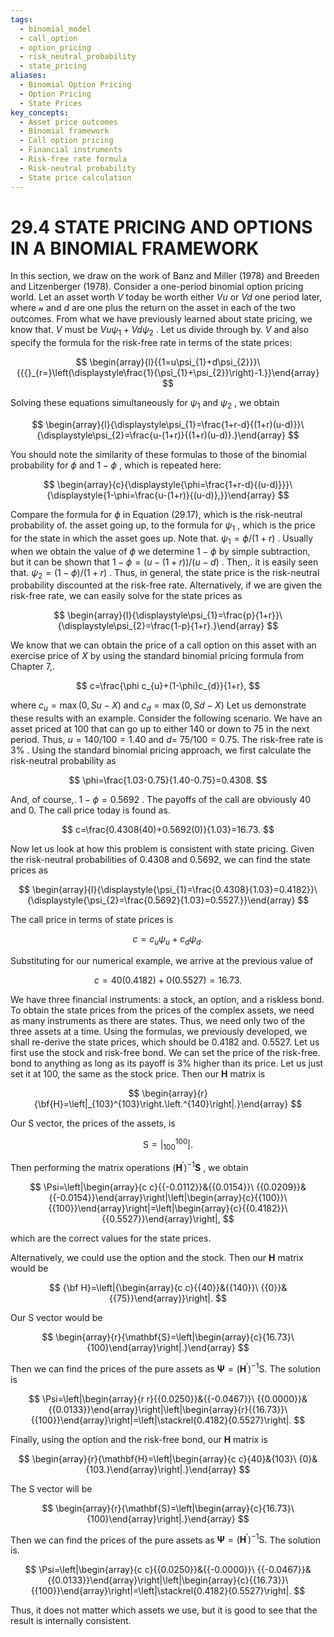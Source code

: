 ```yaml
---
tags:
  - binomial_model
  - call_option
  - option_pricing
  - risk_neutral_probability
  - state_pricing
aliases:
  - Binomial Option Pricing
  - Option Pricing
  - State Prices
key_concepts:
  - Asset price outcomes
  - Binomial framework
  - Call option pricing
  - Financial instruments
  - Risk-free rate formula
  - Risk-neutral probability
  - State price calculation
---
```


# 29.4 STATE PRICING AND OPTIONS IN A BINOMIAL FRAMEWORK

In this section, we draw on the work of Banz and Miller (1978) and Breeden and Litzenberger (1978). Consider a one-period binomial option pricing world. Let an asset worth $V$ today be worth either $V u$ or $V d$ one period later, where $\boldsymbol{\mathscr{u}}$ and $d$ are one plus the return on the asset in each of the two outcomes. From what we have previously learned about state pricing, we know that. $V$ must be $V u\psi_{1}+V d\psi_{2}$ . Let us divide through by. $V$ and also specify the formula for the risk-free rate in terms of the state prices:

$$
\begin{array}{l}{{1=u\psi_{1}+d\psi_{2}}}\ {{{}_{r=}\left(\displaystyle\frac{1}{\psi_{1}+\psi_{2}}\right)-1.}}\end{array}
$$

Solving these equations simultaneously for $\psi_{1}$ and $\psi_{2}$ , we obtain

$$
\begin{array}{l}{\displaystyle\psi_{1}=\frac{1+r-d}{(1+r)(u-d)}}\ {\displaystyle\psi_{2}=\frac{u-(1+r)}{(1+r)(u-d)}.}\end{array}
$$

You should note the similarity of these formulas to those of the binomial probability for $\phi$ and $1-\phi$ , which is repeated here:

$$
\begin{array}{c}{\displaystyle{\phi=\frac{1+r-d}{(u-d)}}}\ {\displaystyle{1-\phi=\frac{u-(1+r)}{(u-d)},}}\end{array}
$$

Compare the formula for $\phi$ in Equation (29.17), which is the risk-neutral probability of. the asset going up, to the formula for $\psi_{1}$ , which is the price for the state in which the asset goes up. Note that. $\psi_{1}=\phi/(1+r)$ . Usually when we obtain the value of $\phi$ we determine $1-\phi$ by simple subtraction, but it can be shown that $1-\phi=(u-(1+r))/(u-d)$ . Then,. it is easily seen that. $\psi_{2}=(1-\phi)/(1+r)$ . Thus, in general, the state price is the risk-neutral probability discounted at the risk-free rate. Alternatively, if we are given the risk-free rate, we can easily solve for the state prices as

$$
\begin{array}{l}{\displaystyle\psi_{1}=\frac{p}{1+r}}\ {\displaystyle\psi_{2}=\frac{1-p}{1+r}.}\end{array}
$$

We know that we can obtain the price of a call option on this asset with an exercise price of $X$ by using the standard binomial pricing formula from Chapter 7,.

$$
c=\frac{\phi c_{u}+(1-\phi)c_{d}}{1+r},
$$

where $c_{u}=\operatorname*{max}(0,S u-X)$ and $c_{d}=\operatorname*{max}(0,S d-X)$ Let us demonstrate these results with an example. Consider the following scenario. We have an asset priced at 100 that can go up to either 140 or down to 75 in the next period. Thus, $u=140/100=1.40$ and $d=$ $75/100=0.75.$ The risk-free rate is $3\%$ . Using the standard binomial pricing approach, we first calculate the risk-neutral probability as

$$
\phi=\frac{1.03-0.75}{1.40-0.75}=0.4308.
$$

And, of course,. $1-\phi=0.5692$ . The payoffs of the call are obviously 40 and 0. The call price today is found as.

$$
c=\frac{0.4308(40)+0.5692(0)}{1.03}=16.73.
$$

Now let us look at how this problem is consistent with state pricing. Given the risk-neutral probabilities of 0.4308 and 0.5692, we can find the state prices as

$$
\begin{array}{l}{\displaystyle{\psi_{1}=\frac{0.4308}{1.03}=0.4182}}\ {\displaystyle{\psi_{2}=\frac{0.5692}{1.03}=0.5527.}}\end{array}
$$

The call price in terms of state prices is

$$
c=c_{u}\psi_{u}+c_{d}\psi_{d}.
$$

Substituting for our numerical example, we arrive at the previous value of

$$
c=40(0.4182)+0(0.5527)=16.73.
$$

We have three financial instruments: a stock, an option, and a riskless bond. To obtain the state prices from the prices of the complex assets, we need as many instruments as there are states. Thus, we need only two of the three assets at a time. Using the formulas, we previously developed, we shall re-derive the state prices, which should be 0.4182 and. 0.5527. Let us first use the stock and risk-free bond. We can set the price of the risk-free. bond to anything as long as its payoff is $3\%$ higher than its price. Let us just set it at 100, the same as the stock price. Then our $\mathbf{H}$ matrix is

$$
\begin{array}{r}{\bf{H}=\left|_{103}^{103}\right.\left.^{140}\right|.}\end{array}
$$

Our S vector, the prices of the assets, is

$$
\mathsf{S}=\left|^{100}_{100}\right|.
$$

Then performing the matrix operations $(\mathbf{H}^{\prime})^{-1}\mathbf{S}$ , we obtain

$$
\Psi=\left|\begin{array}{c c}{{-0.0112}}&{{0.0154}}\ {{0.0209}}&{{-0.0154}}\end{array}\right|\left|\begin{array}{c}{{100}}\ {{100}}\end{array}\right|=\left|\begin{array}{c}{{0.4182}}\ {{0.5527}}\end{array}\right|,
$$

which are the correct values for the state prices.

Alternatively, we could use the option and the stock. Then our $\mathbf{H}$ matrix would be

$$
{\bf H}=\left|{\begin{array}{c c}{{40}}&{{140}}\ {{0}}&{{75}}\end{array}}\right|.
$$

Our S vector would be

$$
\begin{array}{r}{\mathbf{S}=\left|\begin{array}{c}{16.73}\ {100}\end{array}\right|.}\end{array}
$$

Then we can find the prices of the pure assets as $\boldsymbol{\Psi}=(\mathbf{H}^{\prime})^{-1}\boldsymbol{\mathsf{S}}.$ The solution is

$$
\Psi=\left|\begin{array}{r r}{{0.0250}}&{{-0.0467}}\ {{0.0000}}&{{0.0133}}\end{array}\right|\left|\begin{array}{r}{{16.73}}\ {{100}}\end{array}\right|=\left|\stackrel{0.4182}{0.5527}\right|.
$$

Finally, using the option and the risk-free bond, our $\mathbf{H}$ matrix is

$$
\begin{array}{r}{\mathbf{H}=\left|\begin{array}{c c}{40}&{103}\ {0}&{103.}\end{array}\right|.}\end{array}
$$

The S vector will be

$$
\begin{array}{r}{\mathbf{S}=\left|\begin{array}{c}{16.73}\ {100}\end{array}\right|.}\end{array}
$$

Then we can find the prices of the pure assets as $\boldsymbol{\Psi}=(\mathbf{H}^{\prime})^{-1}\boldsymbol{\mathsf{S}}.$ The solution is.

$$
\Psi=\left|\begin{array}{c c}{{0.0250}}&{{-0.0000}}\ {{-0.0467}}&{{0.0133}}\end{array}\right|\left|\begin{array}{c}{{16.73}}\ {{100}}\end{array}\right|=\left|\stackrel{0.4182}{0.5527}\right|.
$$

Thus, it does not matter which assets we use, but it is good to see that the result is internally consistent.
